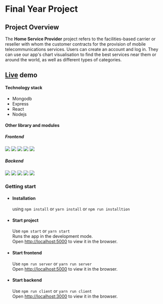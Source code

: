 # Final Year Project

## Project Overview
The **Home Service Provider** project refers to the facilities-based carrier or reseller with whom the customer contracts for the provision of mobile telecommunications services. Users can create an account and log in. They can use our app's chart visualisation to find the best services near them or around the world, as well as different types of categories. 

## [Live](https://home-services-bhavya.herokuapp.com/) demo

#### Technology stack
- Mongodb
- Express
- React
- Nodejs

#### Other library and modules
 ##### Frontend

![](https://img.shields.io/badge/Framework-Antd-blue)
![](https://img.shields.io/badge/Framework-ReactStrap-blue)
![](https://img.shields.io/badge/Framework-Bootstrap-blue)
![](https://img.shields.io/badge/Chart-rechart-pink)
![](https://img.shields.io/badge/Router-connected_react_router-green)

##### Backend

![](https://img.shields.io/badge/Framework-Express-blue)
![](https://img.shields.io/badge/Env-dotenv-red)
![](https://img.shields.io/badge/Middleware-mongoose-pink)
![](https://img.shields.io/badge/Middleware-cors-pink)
![](https://img.shields.io/badge/server-nodemon-orange)

### Getting start
- #### Installation
    using `npm install` or `yarn install` or `npm run installtion`

- #### Start project
    Use `npm start` or `yarn start` <br/>
    Runs the app in the development mode.<br />
    Open [http://localhost:5000](http://localhost:5000) to view it in the browser.
    
- #### Start frontend
    Use `npm run server` or `yarn run server` <br/>
    Open [http://localhost:5000](http://localhost:5000) to view it in the browser.
    
- #### Start backend
    Use `npm run client` or `yarn run client` <br/>
    Open [http://localhost:3000](http://localhost:3000) to view it in the browser.
